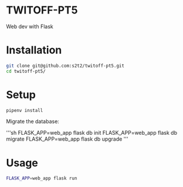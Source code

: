 # TWITOFF-PT5

Web dev with Flask

# Installation

```sh
git clone git@github.com:s2t2/twitoff-pt5.git
cd twitoff-pt5/
```

# Setup

```sh
pipenv install
```

Migrate the database:

'''sh
FLASK_APP=web_app flask db init
FLASK_APP=web_app flask db migrate
FLASK_APP=web_app flask db upgrade
'''

# Usage

```sh
FLASK_APP=web_app flask run
```

